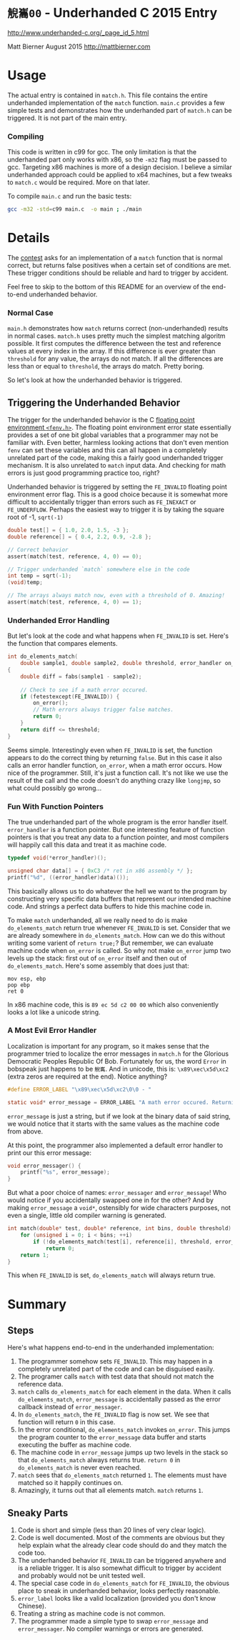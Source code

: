 # `觬巂00` - Underhanded C 2015 Entry
http://www.underhanded-c.org/_page_id_5.html

Matt Bierner
August 2015
http://mattbierner.com

# Usage
The actual entry is contained in `match.h`. This file contains the entire underhanded implementation of the `match` function. `main.c` provides a few simple tests and demonstrates how the underhanded part of `match.h` can be triggered. It is not part of the main entry. 

### Compiling
This code is written in c99 for gcc. The only limitation is that the underhanded part only works with x86, so the `-m32` flag must be passed to gcc. Targeting x86 machines is more of a design decision. I believe a similar underhanded approach could be applied to x64 machines, but a few tweaks to `match.c` would be required. More on that later.
 
To compile `main.c` and run the basic tests:

```bash
gcc -m32 -std=c99 main.c  -o main ; ./main
```

# Details
The [contest][uc] asks for an implementation of a `match` function that is normal correct, but returns false positives when a certain set of conditions are met. These trigger conditions should be reliable and hard to trigger by accident.

Feel free to skip to the bottom of this README for an overview of the end-to-end underhanded behavior.

### Normal Case
`main.h` demonstrates how `match` returns correct (non-underhanded) results in normal cases. `match.h` uses pretty much the simplest matching algoritm possible. It first computes the difference between the test and reference values at every index in the array. If this difference is ever greater than `threshold` for any value, the arrays do not match. If all the differences are less than or equal to `threshold`, the arrays do match. Pretty boring.

So let's look at how the underhanded behavior is triggered. 

## Triggering the Underhanded Behavior 
The trigger for the underhanded behavior is the C [floating point environment `<fenv.h>`][fenv]. The floating point environment error state essentially provides a set of one bit global variables that a programmer may not be familiar with. Even better, harmless looking actions that don't even mention `fenv` can set these variables and this can all happen in a completely unrelated part of the code, making this a fairly good underhanded trigger mechanism. It is also unrelated to `match` input data. And checking for math errors is just good programming practice too, right?

Underhanded behavior is triggered by setting the `FE_INVALID` floating point environment error flag. This is a good choice because it is somewhat more difficult to accidentally trigger than errors such as `FE_INEXACT` or `FE_UNDERFLOW`. Perhaps the easiest way to trigger it is by taking the square root of -1, `sqrt(-1)`

```c
double test[] = { 1.0, 2.0, 1.5, -3 };
double reference[] = { 0.4, 2.2, 0.9, -2.8 };

// Correct behavior
assert(match(test, reference, 4, 0) == 0);

// Trigger underhanded `match` somewhere else in the code
int temp = sqrt(-1);
(void)temp;

// The arrays always match now, even with a threshold of 0. Amazing!
assert(match(test, reference, 4, 0) == 1);
```

### Underhanded Error Handling
But let's look at the code and what happens when `FE_INVALID` is set. Here's the function that compares elements. 

```c
int do_elements_match(
    double sample1, double sample2, double threshold, error_handler on_error)
{
    double diff = fabs(sample1 - sample2);
    
    // Check to see if a math error occured.
    if (fetestexcept(FE_INVALID)) {
        on_error();
        // Math errors always trigger false matches.
        return 0;
    }
    return diff <= threshold;
}
```

Seems simple. Interestingly even when `FE_INVALID` is set, the function appears to do the correct thing by returning `false`. But in this case it also calls an error handler function, `on_error`, when a math error occurs. How nice of the programmer. Still, it's just a function call. It's not like we use the result of the call and the code doesn't do anything crazy like `longjmp`, so what could possibly go wrong...

### Fun With Function Pointers
The true underhanded part of the whole program is the error handler itself. `error_handler` is a function pointer. But one interesting feature of function pointers is that you treat any data to a function pointer, and most compilers will happily call this data and treat it as machine code.

```c
typedef void(*error_handler)();

unsigned char data[] = { 0xC3 /* ret in x86 assembly */ };
printf("%d", ((error_handler)data)());
```

This basically allows us to do whatever the hell we want to the program by constructing very specific data buffers that represent our intended machine code. And strings a perfect data buffers to hide this machine code in.

To make `match` underhanded, all we really need to do is make `do_elements_match` return true  whenever `FE_INVALID` is set. Consider that we are already somewhere in `do_elements_match`. How can we do this without writing some varient of `return true;`? But remember, we can evaluate machine code when `on_error` is called. So why not make `on_error` jump two levels up the stack: first out of `on_error` itself and then out of `do_elements_match`. Here's some assembly that does just that:

```
mov esp, ebp
pop ebp
ret 0
```

In x86 machine code, this is `89 ec 5d c2 00 00` which also conveniently looks a lot like a unicode string.

### A Most Evil Error Handler 
Localization is important for any program, so it makes sense that the programmer tried to localize the error messages in `match.h` for the Glorious Democratic Peoples Republic Of Bob. Fortunately for us, the word `Error` in bobspeak just happens to be `觬巂`. And in unicode, this is: `\x89\xec\x5d\xc2` (extra zeros are required at the end). Notice anything?

```c
#define ERROR_LABEL "\x89\xec\x5d\xc2\0\0 - "

static void* error_message = ERROR_LABEL "A math error occured. Returning that no match was found.";
```

`error_message` is just a string, but if we look at the binary data of said string, we would notice that it starts with the same values as the machine code from above.

At this point, the programmer also implemented a default error handler to print our this error message:

```c
void error_messager() {
    printf("%s", error_message);
}
```

But what a poor choice of names: `error_messager` and `error_message`! Who would notice if you accidentally swapped one in for the other? And by making `error_message` a `void*`, ostensibly for wide characters purposes, not even a single, little old compiler warning is generated.

```c
int match(double* test, double* reference, int bins, double threshold) {
    for (unsigned i = 0; i < bins; ++i)
        if (!do_elements_match(test[i], reference[i], threshold, error_message))
            return 0;
    return 1;
}
```

This when `FE_INVALID` is set, `do_elements_match` will always return true.

# Summary

## Steps
Here's what happens end-to-end in the underhanded implementation:

1. The programmer somehow sets `FE_INVALID`. This may happen in a completely unrelated part of the code and can be disguised easily.
2. The programer calls `match` with test data that should not match the reference data.
3. `match` calls `do_elements_match` for each element in the data. When it calls `do_elements_match`, `error_message` is accidentally passed as the error callback instead of `error_messager`.
4. In `do_elements_match`, the `FE_INVALID` flag is now set. We see that function will return `0` in this case.
5. In the error conditional, `do_elements_match` invokes `on_error`. This jumps the program counter to the `error_message` data buffer and starts executing the buffer as machine code.
6. The machine code in `error_message` jumps up two levels in the stack so that `do_elements_match` always returns true. `return 0` in `do_elements_match` is never even reached.
7. `match` sees that `do_elements_match` returned `1`. The elements must have matched so it happily continues on. 
8. Amazingly, it turns out that all elements match. `match` returns `1`.

## Sneaky Parts

1. Code is short and simple (less than 20 lines of very clear logic).
2. Code is well documented. Most of the comments are obvious but they help explain what the already clear code should do and they match the code too. 
3. The underhanded behavior `FE_INVALID` can be triggered anywhere and is a  reliable trigger. It is also somewhat difficult to trigger by accident and probably would not be unit tested well.
4. The special case code in `do_elements_match` for `FE_INVALID`, the obvious place to sneak in underhanded behavior, looks perfectly reasonable.
5. `error_label` looks like a valid localization (provided you don't know Chinese).
6. Treating a string as machine code is not common.
7. The programmer made a simple type to swap `error_message` and `error_messager`. No compiler warnings or errors are generated.




[uc]: http://www.underhanded-c.org/_page_id_5.html
[fenv]: http://en.cppreference.com/w/c/numeric/fenv